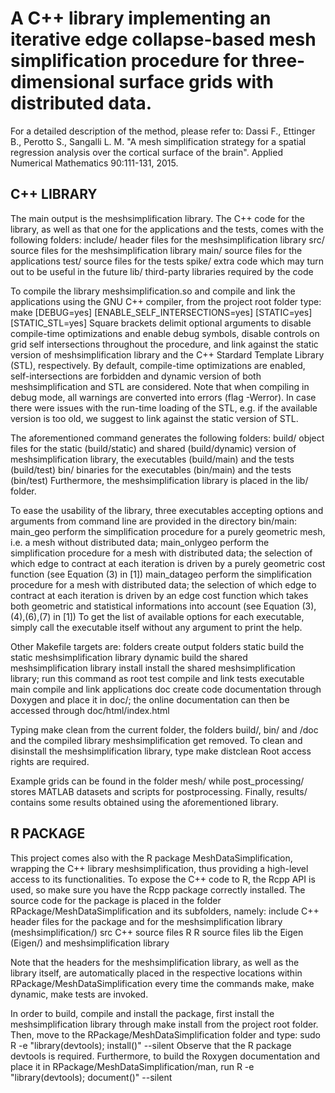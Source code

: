 A C++ library implementing an iterative edge collapse-based mesh 
simplification procedure for three-dimensional surface grids with 
distributed data.
=====================================================================

For a detailed description of the method, please refer to:
Dassi F., Ettinger B., Perotto S., Sangalli L. M.
"A mesh simplification strategy for a spatial regression analysis
over the cortical surface of the brain". 
Applied Numerical Mathematics 90:111-131, 2015.
    
C++ LIBRARY
---------------------------------------------------------------------

The main output is the meshsimplification library.
The C++ code for the library, as well as that one for the applications
and the tests, comes with the following folders:
	include/	header files for the meshsimplification library
	src/		source files for the meshsimplification library
	main/		source files for the applications
	test/		source files for the tests
	spike/		extra code which may turn out to be useful in the future
	lib/		third-party libraries required by the code
	
To compile the library meshsimplification.so and compile and link the
applications using the GNU C++ compiler, from the project root folder type:
	make [DEBUG=yes] [ENABLE_SELF_INTERSECTIONS=yes] [STATIC=yes] [STATIC_STL=yes]
Square brackets delimit optional arguments to disable compile-time 
optimizations and enable debug symbols, disable controls on grid self intersections 
throughout the procedure, and link against the static version of meshsimplification 
library and the C++ Stardard Template Library (STL), respectively.
By default, compile-time optimizations are enabled, self-intersections are forbidden
and dynamic version of both meshsimplification and STL are considered.
Note that when compiling in debug mode, all warnings are converted into errors
(flag -Werror).
In case there were issues with the run-time loading of the STL, e.g. if the 
available version is too old, we suggest to link against the static version of STL.

The aforementioned command generates the following folders:
	build/		object files for the static (build/static) and shared
	      		(build/dynamic) version of meshsimplification library, 
	      		the executables (build/main) and the tests (build/test)
	bin/		binaries for the executables (bin/main) and the tests (bin/test)
Furthermore, the meshsimplification library is placed in the lib/ folder.

To ease the usability of the library, three executables accepting options and arguments
from command line are provided in the directory bin/main:
	main_geo		perform the simplification procedure for a purely geometric mesh,
					i.e. a mesh without distributed data;
	main_onlygeo	perform the simplification procedure for a mesh with distributed data;
					the selection of which edge to contract at each iteration is driven
					by a purely geometric cost function (see Equation (3) in [1])
	main_datageo 	perform the simplification procedure for a mesh with distributed data;
					the selection of which edge to contract at each iteration is driven
					by an edge cost function which takes both geometric and statistical
					informations into account (see Equation (3),(4),(6),(7) in [1])
To get the list of available options for each executable, simply call the executable itself
without any argument to print the help. 	

Other Makefile targets are:
	folders		create output folders
	static		build the static meshsimplification library
	dynamic		build the shared meshsimplification library
	install		install the shared meshsimplification library; run this command as root
	test		compile and link tests executable
	main		compile and link applications
	doc 		create code documentation through Doxygen and place it in doc/;
    	    	the online documentation can then be accessed through doc/html/index.html
	
Typing
	make clean
from the current folder, the folders build/, bin/ and /doc 
and the compiled library meshsimplification get removed.
To clean and disinstall the meshsimplification library, type
	make distclean
Root access rights are required.

Example grids can be found in the folder mesh/ while post_processing/
stores MATLAB datasets and scripts for postprocessing. 
Finally, results/ contains some results obtained using the aforementioned library.

R PACKAGE
------------------------------------------------------------------------------

This project comes also with the R package MeshDataSimplification, wrapping the C++ 
library meshsimplification, thus providing a high-level access to its functionalities.
To expose the C++ code to R, the Rcpp API is used, so make sure you have the Rcpp
package correctly installed.
The source code for the package is placed in the folder RPackage/MeshDataSimplification
and its subfolders, namely:
	include		C++ header files for the package and for the meshsimplification library 
				(meshsimplification/) 
	src			C++ source files
	R			R source files
	lib			the Eigen (Eigen/) and meshsimplification library
	
Note that the headers for the meshsimplification library, as well as the library itself,
are automatically placed in the respective locations within RPackage/MeshDataSimplification 
every time the commands
	make, make dynamic, make tests 
are invoked.

In order to build, compile and install the package, first install the meshsimplification library
through
	make install
from the project root folder. Then, move to the RPackage/MeshDataSimplification folder and type:
	sudo R -e "library(devtools); install()" --silent
Observe that the R package devtools is required.
Furthermore, to build the Roxygen documentation and place it in RPackage/MeshDataSimplification/man,
run
	R -e "library(devtools); document()" --silent




